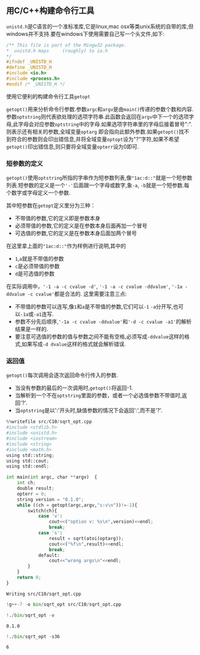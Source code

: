 
## 用C/C++构建命令行工具

`unistd.h`是C语言的一个准标准库,它是linux,mac osx等类unix系统的自带的库,但windows并不支持.要在windows下使用需要自己写一个头文件,如下:

```cpp
/** This file is part of the Mingw32 package. 
*  unistd.h maps     (roughly) to io.h 
*/  
#ifndef _UNISTD_H  
#define _UNISTD_H  
#include <io.h>  
#include <process.h>  
#endif /* _UNISTD_H */ 

```


使用它便利的构建命令行工具`getopt`

`getopt()`用来分析命令行参数.参数`argc`和`argv`是由`main()`传递的参数个数和内容.参数`optstring`则代表欲处理的选项字符串.此函数会返回在`argv`中下一个的选项字母,此字母会对应参数`optstring`中的字母.如果选项字符串里的字母后接着冒号":".则表示还有相关的参数,全域变量`optarg` 即会指向此额外参数.如果`getopt()`找不到符合的参数则会印出错信息,并将全域变量`optopt`设为"?"字符,如果不希望`getopt()`印出错信息,则只要将全域变量`opterr`设为0即可.

### 短参数的定义

`getopt()`使用`optstring`所指的字串作为短参数列表,像`"1ac:d::"`就是一个短参数列表.短参数的定义是一个`'-'`后面跟一个字母或数字,象`-a`, `-b`就是一个短参数.每个数字或字母定义一个参数.

其中短参数在`getopt`定义里分为三种：

+ 不带值的参数,它的定义即是参数本身
+ 必须带值的参数,它的定义是在参数本身后面再加一个冒号
+ 可选值的参数,它的定义是在参数本身后面加两个冒号

在这里拿上面的`"1ac:d::"`作为样例进行说明,其中的
+ `1`,`a`就是不带值的参数
+ `c`是必须带值的参数
+ `d`是可选值的参数

在实际调用中，`'-1 -a -c cvalue -d'`, `'-1 -a -c cvalue -ddvalue'`, `'-1a -ddvalue -c cvalue'`都是合法的.
这里需要注意三点:

+ 不带值的参数可以连写,像`1`和`a`是不带值的参数,它们可以`-1` `-a`分开写,也可以`-1a`或`-a1`连写.
+ 参数不分先后顺序,`'-1a -c cvalue -ddvalue'`和`'-d -c cvalue -a1'`的解析结果是一样的.
+ 要注意可选值的参数的值与参数之间不能有空格,必须写成`-ddvalue`这样的格式,如果写成`-d dvalue`这样的格式就会解析错误.

### 返回值

`getopt()`每次调用会逐次返回命令行传入的参数. 　 
+ 当没有参数的最后的一次调用时,`getopt()`将返回-1.　 
+ 当解析到一个不在`optstring`里面的参数，或者一个必选值参数不带值时,返回'?'.　 
+ 当`optstring`是以':'开头时,缺值参数的情况下会返回':',而不是'?'.


```python
%%writefile src/C10/sqrt_opt.cpp
#include <stdlib.h>
#include <unistd.h>
#include <iostream>
#include <string>
#include <math.h>
using std::string;
using std::cout;
using std::endl;

int main(int argc, char **argv)  {  
    int ch; 
    double result;
    opterr = 0;  
    string version = "0.1.0";
    while ((ch = getopt(argc,argv,"s:v\n"))!=-1){  
        switch(ch){  
            case 'v':  
                cout<<("option v: %s\n",version)<<endl;  
                break;  
            case 's':
                result = sqrt(atoi(optarg));
                cout<<("%f\n",result)<<endl;
                break;
            default:  
                cout<<"wrong args\n"<<endl;  
        }  
    }  
    return 0;
}  
```

    Writing src/C10/sqrt_opt.cpp



```python
!g++-7 -o bin/sqrt_opt src/C10/sqrt_opt.cpp
```


```python
!./bin/sqrt_opt -v
```

    0.1.0



```python
!./bin/sqrt_opt -s36
```

    6

